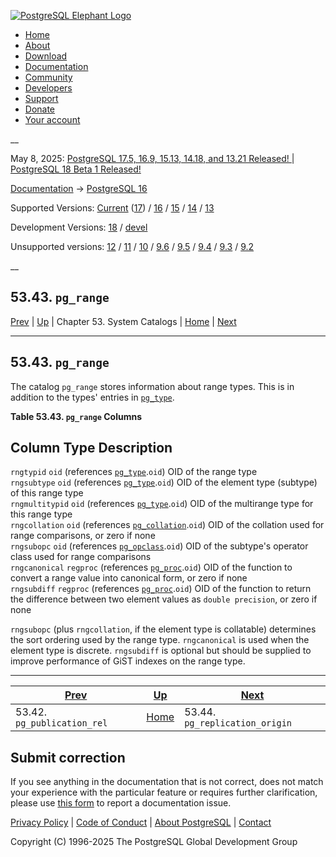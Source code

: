 [ ![PostgreSQL Elephant Logo](/media/img/about/press/elephant.png) ](/)

  * [Home](/ "Home")
  * [About](/about/ "About")
  * [Download](/download/ "Download")
  * [Documentation](/docs/ "Documentation")
  * [Community](/community/ "Community")
  * [Developers](/developer/ "Developers")
  * [Support](/support/ "Support")
  * [Donate](/about/donate/ "Donate")
  * [Your account](/account/ "Your account")

__

May 8, 2025: [ PostgreSQL 17.5, 16.9, 15.13, 14.18, and 13.21 Released! ](/about/news/postgresql-175-169-1513-1418-and-1321-released-3072/) | [ PostgreSQL 18 Beta 1 Released! ](/about/news/postgresql-18-beta-1-released-3070/)

[Documentation](/docs/ "Documentation") -> [PostgreSQL
16](/docs/16/index.html)

Supported Versions: [Current](/docs/current/catalog-pg-range.html "PostgreSQL
17 - 53.43. pg_range") ([17](/docs/17/catalog-pg-range.html "PostgreSQL 17 -
53.43. pg_range")) / [16](/docs/16/catalog-pg-range.html "PostgreSQL 16 -
53.43. pg_range") / [15](/docs/15/catalog-pg-range.html "PostgreSQL 15 -
53.43. pg_range") / [14](/docs/14/catalog-pg-range.html "PostgreSQL 14 -
53.43. pg_range") / [13](/docs/13/catalog-pg-range.html "PostgreSQL 13 -
53.43. pg_range")

Development Versions: [18](/docs/18/catalog-pg-range.html "PostgreSQL 18 -
53.43. pg_range") / [devel](/docs/devel/catalog-pg-range.html "PostgreSQL
devel - 53.43. pg_range")

Unsupported versions: [12](/docs/12/catalog-pg-range.html "PostgreSQL 12 -
53.43. pg_range") / [11](/docs/11/catalog-pg-range.html "PostgreSQL 11 -
53.43. pg_range") / [10](/docs/10/catalog-pg-range.html "PostgreSQL 10 -
53.43. pg_range") / [9.6](/docs/9.6/catalog-pg-range.html "PostgreSQL 9.6 -
53.43. pg_range") / [9.5](/docs/9.5/catalog-pg-range.html "PostgreSQL 9.5 -
53.43. pg_range") / [9.4](/docs/9.4/catalog-pg-range.html "PostgreSQL 9.4 -
53.43. pg_range") / [9.3](/docs/9.3/catalog-pg-range.html "PostgreSQL 9.3 -
53.43. pg_range") / [9.2](/docs/9.2/catalog-pg-range.html "PostgreSQL 9.2 -
53.43. pg_range")

__

53.43. `pg_range`  
---  
[Prev](catalog-pg-publication-rel.html "53.42. pg_publication_rel")  | [Up](catalogs.html "Chapter 53. System Catalogs") | Chapter 53. System Catalogs | [Home](index.html "PostgreSQL 16.9 Documentation") |  [Next](catalog-pg-replication-origin.html "53.44. pg_replication_origin")  
  
* * *

## 53.43. `pg_range` #

The catalog `pg_range` stores information about range types. This is in
addition to the types' entries in [`pg_type`](catalog-pg-type.html
"53.64. pg_type").

**Table  53.43. `pg_range` Columns**

Column Type Description  
---  
`rngtypid` `oid` (references [`pg_type`](catalog-pg-type.html
"53.64. pg_type").`oid`) OID of the range type  
`rngsubtype` `oid` (references [`pg_type`](catalog-pg-type.html
"53.64. pg_type").`oid`) OID of the element type (subtype) of this range type  
`rngmultitypid` `oid` (references [`pg_type`](catalog-pg-type.html
"53.64. pg_type").`oid`) OID of the multirange type for this range type  
`rngcollation` `oid` (references [`pg_collation`](catalog-pg-collation.html
"53.12. pg_collation").`oid`) OID of the collation used for range comparisons,
or zero if none  
`rngsubopc` `oid` (references [`pg_opclass`](catalog-pg-opclass.html
"53.33. pg_opclass").`oid`) OID of the subtype's operator class used for range
comparisons  
`rngcanonical` `regproc` (references [`pg_proc`](catalog-pg-proc.html
"53.39. pg_proc").`oid`) OID of the function to convert a range value into
canonical form, or zero if none  
`rngsubdiff` `regproc` (references [`pg_proc`](catalog-pg-proc.html
"53.39. pg_proc").`oid`) OID of the function to return the difference between
two element values as `double precision`, or zero if none  
  
  

`rngsubopc` (plus `rngcollation`, if the element type is collatable)
determines the sort ordering used by the range type. `rngcanonical` is used
when the element type is discrete. `rngsubdiff` is optional but should be
supplied to improve performance of GiST indexes on the range type.

* * *

[Prev](catalog-pg-publication-rel.html "53.42. pg_publication_rel")  | [Up](catalogs.html "Chapter 53. System Catalogs") |  [Next](catalog-pg-replication-origin.html "53.44. pg_replication_origin")  
---|---|---  
53.42. `pg_publication_rel`  | [Home](index.html "PostgreSQL 16.9 Documentation") |  53.44. `pg_replication_origin`  
  
## Submit correction

If you see anything in the documentation that is not correct, does not match
your experience with the particular feature or requires further clarification,
please use [this form](/account/comments/new/16/catalog-pg-range.html/) to
report a documentation issue.

[Privacy Policy](/about/privacypolicy) | [Code of Conduct](/about/policies/coc/) | [About PostgreSQL](/about/) | [Contact](/about/contact/)  

Copyright (C) 1996-2025 The PostgreSQL Global Development Group

